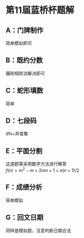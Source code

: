 # 第11届蓝桥杯题解
## A：门牌制作
简单模拟即可  
## B：既约分数
辗转相除法解决即可  
## C：蛇形填数
简单
## D：七段码
dfs+并查集  
## E：平面分割
这道题需采用数学方法进行解答  
$f(n) = m^2 - m + 2mn + 1 + n(n+1) / 2$  
## F：成绩分析
简单模拟
## G：回文日期
同样是模拟题，注意判断日期合法